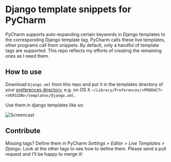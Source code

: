 # Django template snippets for PyCharm

PyCharm supports auto-expanding certain keywords in Django templates to the corresponding Django template tag. PyCharm calls these live templates, other programs call them snippets. By default, only a handful of template tags are supported. This repo reflects my efforts of creating the remaining ones as I need them.

## How to use

Download `Django.xml` from this repo and put it in the templates directory of your [preferences directory](https://www.jetbrains.com/help/pycharm/2016.1/directories-used-by-pycharm-to-store-settings-caches-plugins-and-logs.html), e.g. on OS X `~/Library/Preferences/<PRODUCT><VERSION>/templates/Django.xml`.

Use them in django templates like so:

![Screencast](https://github.com/chlab/pycharm-django-live-templates/raw/master/screencast.gif)

## Contribute

Missing tags?
Define them in PyCharm *Settings > Editor > Live Templates > Django*. Look at the other tags to see how to define them.
Please send a pull request and I'll be happy to merge it!
